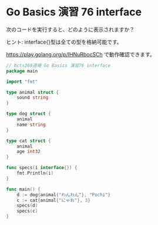 # Go Basics 演習 76 interface

次のコードを実行すると、どのように表示されますか？

ヒント: interface{}型は全ての型を格納可能です。

https://play.golang.org/p/IHNuRbocSCh で動作確認できます。

```go
// bcts369道場 Go Basics 演習76 interface
package main

import "fmt"

type animal struct {
	sound string
}

type dog struct {
	animal
	name string
}

type cat struct {
	animal
	age int32
}

func specs(i interface{}) {
	fmt.Println(i)
}

func main() {
	d := dog{animal{"わんわん"}, "Pochi"}
	c := cat{animal{"にゃお"}, 3}
	specs(d)
	specs(c)
}
```
